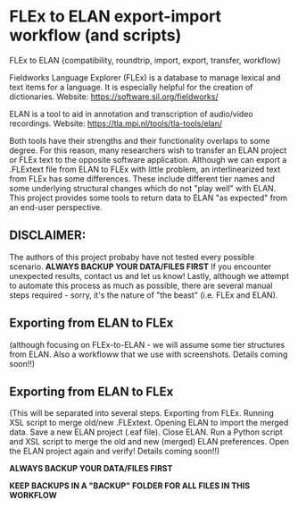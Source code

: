 # FLEx to ELAN export-import workflow (and scripts)
FLEx to ELAN {compatibility, roundtrip, import, export, transfer, workflow}

Fieldworks Language Explorer (FLEx) is a database to manage lexical and text items for a language.  It is especially helpful for the creation of dictionaries.  Website: <https://software.sil.org/fieldworks/>

ELAN is a tool to aid in annotation and transcription of audio/video recordings.  Website: <https://tla.mpi.nl/tools/tla-tools/elan/>

Both tools have their strengths and their functionality overlaps to some degree.  For this reason, many researchers wish to transfer an ELAN project or FLEx text to the opposite software application.  Although we can export a .FLExtext file from ELAN to FLEx with little problem, an interlinearized text from FLEx has some differences.  These include different tier names and some underlying structural changes which do not "play well" with ELAN.  This project provides some tools to return data to ELAN "as expected" from an end-user perspective.

## DISCLAIMER:

The authors of this project probaby have not tested every possible scenario.
**ALWAYS BACKUP YOUR DATA/FILES FIRST**
If you encounter unexpected results, contact us and let us know!  Lastly, although we attempt to automate this process as much as possible, there are several manual steps required - sorry, it's the nature of "the beast" (i.e. FLEx and ELAN).

## Exporting from ELAN to FLEx

(although focusing on FLEx-to-ELAN - we will assume some tier structures from ELAN.  Also a workfloww that we use with screenshots.  Details coming soon!!)

## Exporting from ELAN to FLEx

(This will be separated into several steps.  Exporting from FLEx.  Running XSL script to merge old/new .FLExtext.  Opening ELAN to import the merged data.  Save a new ELAN project (.eaf file).  Close ELAN.  Run a Python script and XSL script to merge the old and new (merged) ELAN preferences.  Open the ELAN project again and verify!  Details coming soon!!)


**ALWAYS BACKUP YOUR DATA/FILES FIRST**

**KEEP BACKUPS IN A "BACKUP" FOLDER FOR ALL FILES IN THIS WORKFLOW**

